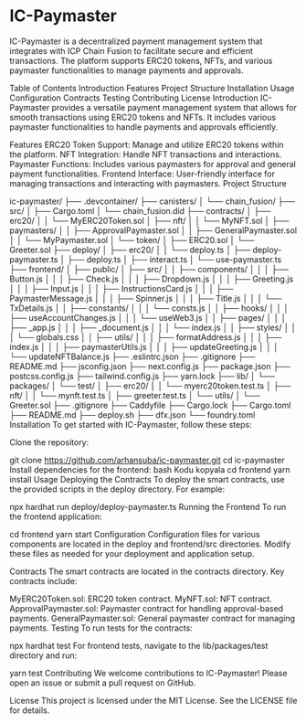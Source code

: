 # IC-Paymaster
IC-Paymaster is a decentralized payment management system that integrates with ICP Chain Fusion to facilitate secure and efficient transactions. The platform supports ERC20 tokens, NFTs, and various paymaster functionalities to manage payments and approvals.

Table of Contents
Introduction
Features
Project Structure
Installation
Usage
Configuration
Contracts
Testing
Contributing
License
Introduction
IC-Paymaster provides a versatile payment management system that allows for smooth transactions using ERC20 tokens and NFTs. It includes various paymaster functionalities to handle payments and approvals efficiently.

Features
ERC20 Token Support: Manage and utilize ERC20 tokens within the platform.
NFT Integration: Handle NFT transactions and interactions.
Paymaster Functions: Includes various paymasters for approval and general payment functionalities.
Frontend Interface: User-friendly interface for managing transactions and interacting with paymasters.
Project Structure

ic-paymaster/
├── .devcontainer/
├── canisters/
│   └── chain_fusion/
├── src/
│   ├── Cargo.toml
│   └── chain_fusion.did
├── contracts/
│   ├── erc20/
│   │   └── MyERC20Token.sol
│   ├── nft/
│   │   └── MyNFT.sol
│   ├── paymasters/
│   │   ├── ApprovalPaymaster.sol
│   │   ├── GeneralPaymaster.sol
│   │   └── MyPaymaster.sol
│   └── token/
│       ├── ERC20.sol
│       └── Greeter.sol
├── deploy/
│   ├── erc20/
│   │   └── deploy.ts
│   ├── deploy-paymaster.ts
│   ├── deploy.ts
│   ├── interact.ts
│   └── use-paymaster.ts
├── frontend/
│   ├── public/
│   ├── src/
│   │   ├── components/
│   │   │   ├── Button.js
│   │   │   ├── Check.js
│   │   │   ├── Dropdown.js
│   │   │   ├── Greeting.js
│   │   │   ├── Input.js
│   │   │   ├── InstructionsCard.js
│   │   │   ├── PaymasterMessage.js
│   │   │   ├── Spinner.js
│   │   │   ├── Title.js
│   │   │   └── TxDetails.js
│   │   ├── constants/
│   │   │   └── consts.js
│   │   ├── hooks/
│   │   │   ├── useAccountChanges.js
│   │   │   └── useWeb3.js
│   │   ├── pages/
│   │   │   ├── _app.js
│   │   │   ├── _document.js
│   │   │   └── index.js
│   │   ├── styles/
│   │   │   └── globals.css
│   │   ├── utils/
│   │   │   ├── formatAddress.js
│   │   │   ├── index.js
│   │   │   ├── paymasterUtils.js
│   │   │   ├── updateGreeting.js
│   │   │   └── updateNFTBalance.js
├── .eslintrc.json
├── .gitignore
├── README.md
├── jsconfig.json
├── next.config.js
├── package.json
├── postcss.config.js
├── tailwind.config.js
├── yarn.lock
├── lib/
│   └── packages/
│       └── test/
│           ├── erc20/
│           │   └── myerc20token.test.ts
│           ├── nft/
│           │   └── mynft.test.ts
│           ├── greeter.test.ts
│           └── utils/
│               └── Greeter.sol
├── .gitignore
├── Caddyfile
├── Cargo.lock
├── Cargo.toml
├── README.md
├── deploy.sh
├── dfx.json
└── foundry.toml
Installation
To get started with IC-Paymaster, follow these steps:

Clone the repository:

git clone https://github.com/arhansuba/ic-paymaster.git
cd ic-paymaster
Install dependencies for the frontend:
bash
Kodu kopyala
cd frontend
yarn install
Usage
Deploying the Contracts
To deploy the smart contracts, use the provided scripts in the deploy directory. For example:

npx hardhat run deploy/deploy-paymaster.ts
Running the Frontend
To run the frontend application:


cd frontend
yarn start
Configuration
Configuration files for various components are located in the deploy and frontend/src directories. Modify these files as needed for your deployment and application setup.

Contracts
The smart contracts are located in the contracts directory. Key contracts include:

MyERC20Token.sol: ERC20 token contract.
MyNFT.sol: NFT contract.
ApprovalPaymaster.sol: Paymaster contract for handling approval-based payments.
GeneralPaymaster.sol: General paymaster contract for managing payments.
Testing
To run tests for the contracts:


npx hardhat test
For frontend tests, navigate to the lib/packages/test directory and run:


yarn test
Contributing
We welcome contributions to IC-Paymaster! Please open an issue or submit a pull request on GitHub.

License
This project is licensed under the MIT License. See the LICENSE file for details.
